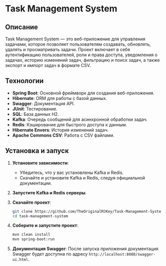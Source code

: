 # Task Management System

## Описание

Task Management System — это веб-приложение для управления задачами, которое позволяет пользователям создавать, обновлять, удалять и просматривать задачи. Проект включает в себя аутентификацию пользователей, роли и права доступа, уведомления о задачах, историю изменений задач, фильтрацию и поиск задач, а также экспорт и импорт задач в формате CSV.

## Технологии

- **Spring Boot**: Основной фреймворк для создания веб-приложения.
- **Hibernate**: ORM для работы с базой данных.
- **Swagger**: Документация API.
- **JUnit**: Тестирование.
- **SQL**: База данных H2.
- **Kafka**: Очередь сообщений для асинхронной обработки задач.
- **Redis**: Кэширование для быстрого доступа к данным.
- **Hibernate Envers**: История изменений задач.
- **Apache Commons CSV**: Работа с CSV файлами.

## Установка и запуск

1. **Установите зависимости**:
    - Убедитесь, что у вас установлены Kafka и Redis.
    - Скачайте и установите Kafka и Redis, следуя официальной документации.

2. **Запустите Kafka и Redis серверы**.

3. **Скачайте проект**:
   ```sh
   git clone https://github.com/TheOriginalMJKey/Task-Management-System.git
   cd task-management-system
   ```

4. **Соберите и запустите проект**:
   ```sh
   mvn clean install
   mvn spring-boot:run
   ```

5. **Документация Swagger**:
   После запуска приложения документация Swagger будет доступна по адресу `http://localhost:8080/swagger-ui.html`.
